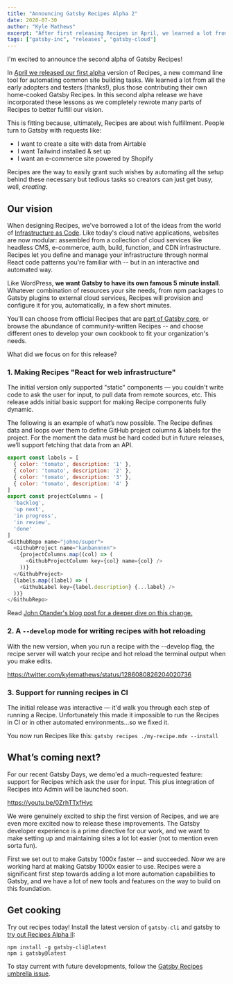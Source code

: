 ```yaml
---
title: "Announcing Gatsby Recipes Alpha 2"
date: 2020-07-30
author: "Kyle Mathews"
excerpt: "After first releasing Recipes in April, we learned a lot from early adopters, testers and community members creating and contribtuing their own Recipes (thanks!) for automating common Gatsby site building chores. In this second alpha release we applied these lessons as we completely rewrote many parts of Recipes to better fulfill our vision of making Gatsby super easy to use, even for beginners."
tags: ["gatsby-inc", "releases", "gatsby-cloud"]
---
```

I'm excited to announce the second alpha of Gatsby Recipes!

In [April we released our first alpha](https://www.gatsbyjs.org/blog/2020-04-15-announcing-gatsby-recipes/) version of Recipes, a new command line tool for automating common site building tasks. We learned a lot from all the early adopters and testers (thanks!), plus those contributing their own home-cooked Gatsby Recipes. In this second alpha release we have incorporated these lessons as we completely rewrote many parts of Recipes to better fulfill our vision.

This is fitting because, ultimately, Recipes are about wish fulfillment. People turn to Gatsby with requests like:

- I want to create a site with data from Airtable
- I want Tailwind installed & set up
- I want an e-commerce site powered by Shopify

Recipes are the way to easily grant such wishes by automating all the setup behind these necessary but tedious tasks so creators can just get busy, well, _creating_.
## Our vision

When designing Recipes, we've borrowed a lot of the ideas from the world of [Infrastructure as Code](https://www.gatsbyjs.org/docs/glossary/infrastructure-as-code/). Like today's cloud native applications, websites are now modular: assembled from a collection of cloud services like headless CMS, e-commerce, auth, build, function, and CDN infrastructure. Recipes let you define and manage your infrastructure through normal React code patterns you're familiar with -- but in an interactive and automated way.

Like WordPress, **we want Gatsby to have its own famous 5 minute install**. Whatever combination of resources your site needs, from npm packages to Gatsby plugins to external cloud services, Recipes will provision and configure it for you, automatically, in a few short minutes.

You'll can choose from official Recipes that are [part of Gatsby core](https://www.gatsbyjs.org/docs/recipes/#new-automated-recipes-available), or browse the abundance of community-written Recipes -- and choose different ones to develop your own cookbook to fit your organization's needs.

What did we focus on for this release?

### 1. Making Recipes "React for web infrastructure"

The initial version only supported "static" components — you couldn't write code to ask the user for input, to pull data from remote sources, etc. This release adds initial basic support for making Recipe components fully dynamic.

The following is an example of what’s now possible. The Recipe defines data and loops over them to define GitHub project columns & labels for the project. For the moment the data must be hard coded but in future releases, we’ll support fetching that data from an API.

```JavaScript
export const labels = [
  { color: 'tomato', description: '1' },
  { color: 'tomato', description: '2' },
  { color: 'tomato', description: '3' },
  { color: 'tomato', description: '4' }
]
export const projectColumns = [
  'backlog',
  'up next',
  'in progress',
  'in review',
  'done'
]
<GithubRepo name="johno/super">
  <GithubProject name="kanbannnnn">
    {projectColumns.map((col) => (
      <GithubProjectColumn key={col} name={col} />
    ))}
  </GithubProject>
  {labels.map((label) => (
    <GithubLabel key={label.description} {...label} />
  ))}
</GithubRepo>
```

Read [John Otander's blog post for a deeper dive on this change.](https://johno.com/recipes-interpreter/)

### 2. A `--develop` mode for writing recipes with hot reloading

With the new version, when you run a recipe with the --develop flag, the recipe server will watch your recipe and hot reload the terminal output when you make edits.

https://twitter.com/kylemathews/status/1286080826204020736

### 3. Support for running recipes in CI

The initial release was interactive — it'd walk you through each step of running a Recipe. Unfortunately this made it impossible to run the Recipes in CI or in other automated environments...so we fixed it.

You now run Recipes like this: `gatsby recipes ./my-recipe.mdx --install`

## What’s coming next?

For our recent Gatsby Days, we demo'ed a much-requested feature: support for Recipes which ask the user for input. This plus integration of Recipes into Admin will be launched soon.

https://youtu.be/0ZrhTTxfHyc

We were genuinely excited to ship the first version of Recipes, and we are even more excited now to release these improvements. The Gatsby developer experience is a prime directive for our work, and we want to make setting up and maintaining sites a lot lot easier (not to mention even sorta fun).

First we set out to make Gatsby 1000x faster -- and succeeded. Now we are working hard at making Gatsby 1000x easier to use. Recipes were a significant first step towards adding a lot more automation capabilities to Gatsby, and we have a lot of new tools and features on the way to build on this foundation.

## Get cooking

Try out recipes today! Install the latest version of `gatsby-cli` and gatsby to [try out Recipes Alpha II](/docs/recipes/):

```shell
npm install -g gatsby-cli@latest
npm i gatsby@latest
```

To stay current with future developments, follow the [Gatsby Recipes umbrella issue](https://github.com/gatsbyjs/gatsby/issues/22991).
